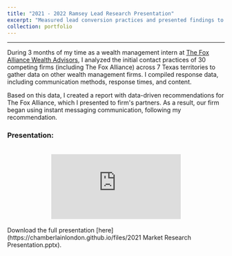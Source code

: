 ```yaml
---
title: "2021 - 2022 Ramsey Lead Research Presentation"
excerpt: "Measured lead conversion practices and presented findings to partners"
collection: portfolio
---
```

------
During 3 months of my time as a wealth management intern at [The Fox Alliance Wealth Advisors](https://www.foxalliancewealth.com/), I analyzed the initial contact practices of 30 competing firms (including The Fox Alliance) across 7 Texas territories to gather data on other wealth management firms. I compiled response data, including communication methods, response times, and content. 

Based on this data, I created a report with data-driven recommendations for The Fox Alliance, which I presented to firm's partners. As a result, our firm began using instant messaging communication, following my recommendation.

### Presentation:

<br>
<div style="text-align: center;">
    <style>
        @media screen and (min-width: 768px) {
            #responsive-iframe {
                width: 750px;
                height: 445px;
            }
        }
        @media screen and (max-width: 768px) {
            #responsive-iframe {
                width: 90vw; /* 90% of the viewport width */
                height: calc(90vw * 445 / 750); /* Maintain aspect ratio */
            }
        }
    </style>
    <iframe src="https://onedrive.live.com/embed?resid=804EDAC9834DDA47%212135&amp;authkey=!ALtRndSece5MH-Y&amp;em=2&amp;wdAr=1.7777777777777777&amp;wdEaaCheck=0" frameborder="0">This is an embedded <a target="_blank" href="https://office.com">Microsoft Office</a> presentation, powered by <a target="_blank" href="https://office.com/webapps">Office</a>.</iframe>
</div>

<br>
Download the full presentation [here](https://chamberlainlondon.github.io/files/2021 Market Research Presentation.pptx).
